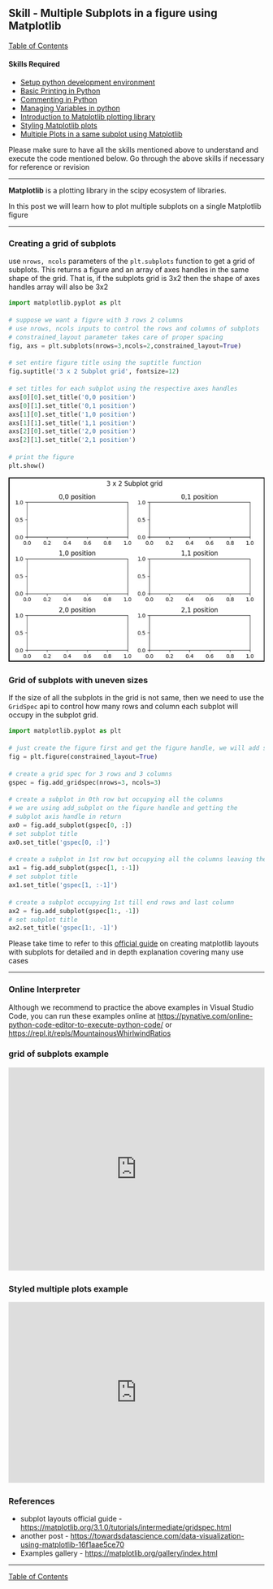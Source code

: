 ## Skill - Multiple Subplots in a figure using Matplotlib
[Table of Contents](https://nagasudhir.blogspot.com/2020/04/taming-python-table-of-contents.html)

#### Skills Required
* [Setup python development environment](https://nagasudhir.blogspot.com/2020/04/setup-python-development-environment_14.html)
* [Basic Printing in Python](https://nagasudhir.blogspot.com/2020/04/basic-printing-in-python.html)
* [Commenting in Python](https://nagasudhir.blogspot.com/2020/04/comments-in-python.html)
* [Managing Variables in python](https://nagasudhir.blogspot.com/2020/04/managing-variables-in-python.html)
* [Introduction to Matplotlib plotting library](https://nagasudhir.blogspot.com/2020/05/intro-to-matplotlib.html)
* [Styling Matplotlib plots](https://nagasudhir.blogspot.com/2020/05/styling-matplotlib-plots.html)
* [Multiple Plots in a same subplot using Matplotlib](https://nagasudhir.blogspot.com/2020/05/multiple-plots-in-same-subplot-using.html)

Please make sure to have all the skills mentioned above to understand and execute the code mentioned below. Go through the above skills if necessary for reference or revision
<hr/>

**Matplotlib** is a plotting library in the scipy ecosystem of libraries.

In this post we will learn how to plot multiple subplots on a single Matplotlib figure

<hr/>

### Creating a grid of subplots
use `nrows, ncols` parameters of the `plt.subplots` function to get a grid of subplots. 
This returns a figure and an array of axes handles in the same shape of the grid. That is, if the subplots grid is 3x2 then the shape of axes handles array will also be 3x2 
```python
import matplotlib.pyplot as plt

# suppose we want a figure with 3 rows 2 columns
# use nrows, ncols inputs to control the rows and columns of subplots
# constrained_layout parameter takes care of proper spacing
fig, axs = plt.subplots(nrows=3,ncols=2,constrained_layout=True)

# set entire figure title using the suptitle function
fig.suptitle('3 x 2 Subplot grid', fontsize=12)

# set titles for each subplot using the respective axes handles
axs[0][0].set_title('0,0 position')
axs[0][1].set_title('0,1 position')
axs[1][0].set_title('1,0 position')
axs[1][1].set_title('1,1 position')
axs[2][0].set_title('2,0 position')
axs[2][1].set_title('2,1 position')

# print the figure
plt.show()
```
![basic subplots grid output](https://github.com/nagasudhirpulla/taming_python/raw/master/blog/skills/assets/img/basic_subplots_grid.PNG)
### Grid of subplots with uneven sizes
If the size of all the subplots in the grid is not same, then we need to use the `GridSpec` api to control how many rows and column each subplot will occupy in the subplot grid.
```python
import matplotlib.pyplot as plt

# just create the figure first and get the figure handle, we will add subplots later
fig = plt.figure(constrained_layout=True)

# create a grid spec for 3 rows and 3 columns
gspec = fig.add_gridspec(nrows=3, ncols=3)

# create a subplot in 0th row but occupying all the columns
# we are using add_subplot on the figure handle and getting the 
# subplot axis handle in return
ax0 = fig.add_subplot(gspec[0, :])
# set subplot title
ax0.set_title('gspec[0, :]')

# create a subplot in 1st row but occupying all the columns leaving the last column
ax1 = fig.add_subplot(gspec[1, :-1])
# set subplot title
ax1.set_title('gspec[1, :-1]')

# create a subplot occupying 1st till end rows and last column
ax2 = fig.add_subplot(gspec[1:, -1])
# set subplot title
ax2.set_title('gspec[1:, -1]')
```

Please take time to refer to this [official guide](https://matplotlib.org/3.1.0/tutorials/intermediate/gridspec.html) on creating matplotlib layouts with subplots for detailed and in depth explanation covering many use cases

<hr/>

### Online Interpreter
Although we recommend to practice the above examples in Visual Studio Code, you can run these examples online at https://pynative.com/online-python-code-editor-to-execute-python-code/ or https://repl.it/repls/MountainousWhirlwindRatios

### grid of subplots example
<iframe height="400px" width="100%" src="https://repl.it/repls/WryGummyMemwatch?lite=true" scrolling="no" frameborder="no" allowtransparency="true" allowfullscreen="true" sandbox="allow-forms allow-pointer-lock allow-popups allow-same-origin allow-scripts allow-modals"></iframe>

### Styled multiple plots example
<iframe src="https://trinket.io/embed/python3/93046401c2" width="100%" height="356" frameborder="0" marginwidth="0" marginheight="0" allowfullscreen></iframe>

### References
*  subplot layouts official guide - https://matplotlib.org/3.1.0/tutorials/intermediate/gridspec.html
* another post - https://towardsdatascience.com/data-visualization-using-matplotlib-16f1aae5ce70
* Examples gallery - https://matplotlib.org/gallery/index.html

<hr/>

[Table of Contents](https://nagasudhir.blogspot.com/2020/04/taming-python-table-of-contents.html)



<!--stackedit_data:
eyJwcm9wZXJ0aWVzIjoidGl0bGU6IE11bHRpcGxlIHN1YnBsb3
RzIGluIGEgZmlndXJlIHVzaW5nIE1hdHBsb3RsaWJcbmF1dGhv
cjogTmFnYXN1ZGhpciBQdWxsYVxuZGF0ZTogJzIwMjAtMDUtMD
knXG50YWdzOiAncHl0aG9uLCBsZWFybmluZywgdHV0b3JpYWws
IHRhbWluZ19weXRob25fc2tpbGwnXG5jYXRlZ29yaWVzOiB0YW
1pbmdfcHl0aG9uX3NraWxsXG4iLCJoaXN0b3J5IjpbLTgxMDgx
NDgwMiwtNTYwMTczMjgwLC03NjU4MDQ1MDEsMTQ2MTkxNzU0Ni
wtNzM1MTQ2NjYyLDEzMjM0MzMyNDcsMzA3OTA0NTcyXX0=
-->